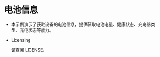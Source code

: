 # 电池信息<a name="ZH-CN_TOPIC_0000001127379279"></a>

-   本示例演示了获取设备的电池信息，提供获取电池电量、健康状态、充电器类型、充电状态等能力。
-   Licensing

    请查阅 LICENSE。


